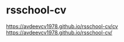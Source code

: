 # rsschool-cv
https://avdeevcv1978.github.io/rsschool-cv/cv
https://avdeevcv1978.github.io/rsschool-cv/
